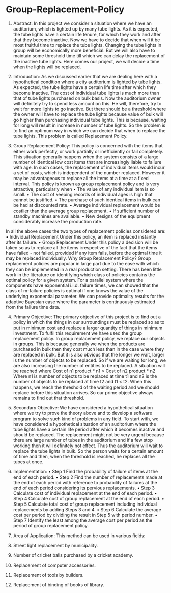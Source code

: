 # Group-Replacement-Policy

1.	Abstract:
 In this project we consider a situation where we have an auditorium, which is lighted up by many tube lights. As it is expected, the tube lights have a certain life tenure, for which they work and after that they become inactive. Now we have to decide that when will it be most fruitful time to replace the tube lights. Changing the tube lights in group will be economically more beneficial. But we will also have to maintain some threshold time till which we can delay the replacement of the inactive tube lights. Here comes our project, we will decide a time when the lights will be replaced.


2.	Introduction:
 As we discussed earlier that we are dealing here with a hypothetical condition where a city auditorium is lighted by tube lights. As expected, the tube lights have a certain life time after which they become inactive. The cost of individual tube lights is much more than that of tube lights purchased on bulk basis. Now the auditorium owner will definitely try to spend less amount on this. He will, therefore, try to wait for more lights to go inactive. But there should be a threshold where the owner will have to replace the tube lights because value of bulk will go higher than purchasing individual tube lights. This is because, waiting for long will result in increase in number of tube lights. So the problem is to find an optimum way in which we can decide that when to replace the tube lights. This problem is called Replacement Policy.







3.	Group Replacement Policy:
This policy is concerned with the items that either work perfectly, or work partially or inefficiently or fail completely. This situation generally happens when the system consists of a large number of identical low cost items that are increasingly liable to failure with age. In such cases, the replacement of individual items would incur a set of costs, which is independent of the number replaced.  However it may be advantageous to replace all the items at a time at a fixed interval.  This policy is known as group replacement policy and is very attractive, particularly when
•	The value of any individual item is so small.
•	The cost of keeping records of individual ages is high that cannot be justified.
•	The purchase of such identical items in bulk can be had at discounted rate.
•	Average individual replacement would be costlier than the average group replacement.
•	If sufficient number of standby machines are available.
•	New designs of the equipment considerably increase the production rate.

In all the above cases the two types of replacement policies considered are:
•	Individual Replacement
Under this policy, an item is replaced instantly after its failure.
•	Group Replacement
Under this policy a decision will be taken so as to replace all the items irrespective of the fact that the items have failed - not failed, provided if any item fails, before the optimal time it may be replaced individually.
Why Group Replacement Policy?
Group replacement policies are popular in large part due to the ease with which they can be implemented in a real production setting. There has been little work in the literature on identifying which class of policies contains the optimal policy for a given system. For a parallel system where the components have exponential i.i.d. failure times, we can showed that the class of m-failure policies is optimal if one knows the value of the underlying exponential parameter. We can provide optimality results for the adaptive Bayesian case where the parameter is continuously estimated from the failure time data.



4.	Primary Objective:
The primary objective of this project is to find out a policy in which the things in our surroundings must be replaced so as to put in minimum cost and replace a larger quantity of things in minimum investment. To fulfil this requirement we have used the group replacement policy. In group replacement policy, we replace our objects in groups. This is because generally we when the products are purchased in bulk then they cost much less than in the case where they are replaced in bulk. But it is also obvious that the longer we wait, larger is the number of objects to be replaced. So if we are waiting for long, we are also increasing the number of entities to be replaced. A situation will be reached where 
	Cost of n1 product * n1 < Cost of n2 product * n2
Where n1 is number of objects to be replaced at time t1 and n2 is the number of objects to be replaced at time t2 and t1 < t2.
When this happens, we reach the threshold of the waiting period and we should replace before this situation arrives. So our prime objective always remains to find out that threshold. 





5.	Secondary Objective:
We have considered a hypothetical situation where we try to prove the theory above and to develop a software program to solve such kind of problems in any field. To start with, we have considered a hypothetical situation of an auditorium where the tube lights have a certain life period after which it becomes inactive and should be replaced. The replacement might not be very urgent because there are large number of tubes in the auditorium and if a few stop working then it will definitely not effect. Thus the auditorium will wait to replace the tube lights in bulk. So the person waits for a certain amount of time and then, when the threshold is reached, he replaces all the tubes at once. 


6.	Implementation:
•	Step 1
Find the probability of failure of items at the end of each period.
•	Step 2
Find the number of replacements made at the end of each period with reference to probability of failures at the end of each period considering its pervious replacements.
•	Step 3
Calculate cost of individual replacement at the end of each period.
•	Step 4
Calculate cost of group replacement at the end of each period.
•	Step 5
Calculate total cost of group replacement including individual replacements by adding Steps 3 and 4.
•	Step 6
Calculate the average cost per period by dividing the result in Step 5 with period number.
•	Step 7
Identify the least among the average cost per period as the period of group replacement policy.


7.	Area of Application:
This method can be used in various fields:
1.	Street light replacement by municipality.
2.	Number of cricket balls purchased by a cricket academy.
3.	Replacement of computer accessories.
4.	Replacement of tools by builders.
5.	Replacement of binding of books of library. 
